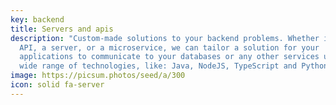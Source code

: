 ```yaml
---
key: backend
title: Servers and apis
description: "Custom-made solutions to your backend problems. Whether it is an
  API, a server, or a microservice, we can tailor a solution for your
  applications to communicate to your databases or any other services using a
  wide range of technologies, like: Java, NodeJS, TypeScript and Python."
image: https://picsum.photos/seed/a/300
icon: solid fa-server
---
```

